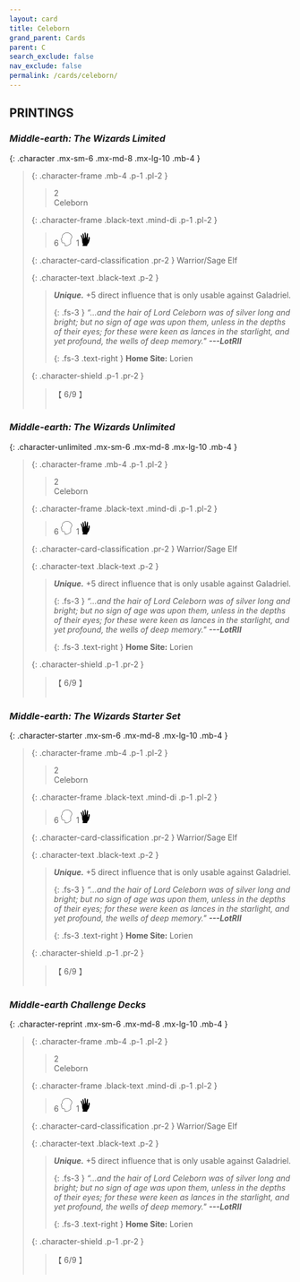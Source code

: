 ```yaml
---
layout: card
title: Celeborn
grand_parent: Cards
parent: C
search_exclude: false
nav_exclude: false
permalink: /cards/celeborn/
---
```


## PRINTINGS


### _Middle-earth: The Wizards Limited_

{: .character .mx-sm-6 .mx-md-8 .mx-lg-10 .mb-4 }
> {: .character-frame .mb-4 .p-1 .pl-2 }
> > <div class="card-mp">2</div>
> > <div class="character-card-name">Celeborn</div>
>
> {: .character-frame .black-text .mind-di .p-1 .pl-2 }
> > 6 ![](/assets/images/mind.svg)&ensp;1![](/assets/images/di.svg)
>
> {: .character-card-classification .pr-2 }
> Warrior/Sage Elf
>
> {: .character-text .black-text .p-2 }
> > _**Unique.**_ +5 direct influence that is only usable against Galadriel. 
> > 
> > {: .fs-3 } 
> > _“...and the hair of Lord Celeborn was of silver long and bright; but no sign of age was upon them, unless in the depths of their eyes; for these were keen as lances in the starlight, and yet profound, the wells of deep memory."_ ***---&#65279;LotRII***  
> > 
> > {: .fs-3 .text-right } 
> > **Home Site:** Lorien 
>
> {: .character-shield .p-1 .pr-2 }
> > <div class="card-shield">【 6/9 】</div>
> > <div class="card-corruption">&nbsp;</div>

### _Middle-earth: The Wizards Unlimited_

{: .character-unlimited .mx-sm-6 .mx-md-8 .mx-lg-10 .mb-4 }
> {: .character-frame .mb-4 .p-1 .pl-2 }
> > <div class="card-mp">2</div>
> > <div class="character-card-name">Celeborn</div>
>
> {: .character-frame .black-text .mind-di .p-1 .pl-2 }
> > 6 ![](/assets/images/mind.svg)&ensp;1![](/assets/images/di.svg)
>
> {: .character-card-classification .pr-2 }
> Warrior/Sage Elf
>
> {: .character-text .black-text .p-2 }
> > _**Unique.**_ +5 direct influence that is only usable against Galadriel. 
> > 
> > {: .fs-3 } 
> > _“...and the hair of Lord Celeborn was of silver long and bright; but no sign of age was upon them, unless in the depths of their eyes; for these were keen as lances in the starlight, and yet profound, the wells of deep memory."_ ***---&#65279;LotRII***  
> > 
> > {: .fs-3 .text-right } 
> > **Home Site:** Lorien 
>
> {: .character-shield .p-1 .pr-2 }
> > <div class="card-shield">【 6/9 】</div>
> > <div class="card-corruption">&nbsp;</div>

### _Middle-earth: The Wizards Starter Set_

{: .character-starter .mx-sm-6 .mx-md-8 .mx-lg-10 .mb-4 }
> {: .character-frame .mb-4 .p-1 .pl-2 }
> > <div class="card-mp">2</div>
> > <div class="character-card-name">Celeborn</div>
>
> {: .character-frame .black-text .mind-di .p-1 .pl-2 }
> > 6 ![](/assets/images/mind.svg)&ensp;1![](/assets/images/di.svg)
>
> {: .character-card-classification .pr-2 }
> Warrior/Sage Elf
>
> {: .character-text .black-text .p-2 }
> > _**Unique.**_ +5 direct influence that is only usable against Galadriel. 
> > 
> > {: .fs-3 } 
> > _“...and the hair of Lord Celeborn was of silver long and bright; but no sign of age was upon them, unless in the depths of their eyes; for these were keen as lances in the starlight, and yet profound, the wells of deep memory."_ ***---&#65279;LotRII***  
> > 
> > {: .fs-3 .text-right } 
> > **Home Site:** Lorien 
>
> {: .character-shield .p-1 .pr-2 }
> > <div class="card-shield">【 6/9 】</div>
> > <div class="card-corruption">&nbsp;</div>

### _Middle-earth Challenge Decks_

{: .character-reprint .mx-sm-6 .mx-md-8 .mx-lg-10 .mb-4 }
> {: .character-frame .mb-4 .p-1 .pl-2 }
> > <div class="card-mp">2</div>
> > <div class="character-card-name">Celeborn</div>
>
> {: .character-frame .black-text .mind-di .p-1 .pl-2 }
> > 6 ![](/assets/images/mind.svg)&ensp;1![](/assets/images/di.svg)
>
> {: .character-card-classification .pr-2 }
> Warrior/Sage Elf
>
> {: .character-text .black-text .p-2 }
> > _**Unique.**_ +5 direct influence that is only usable against Galadriel. 
> > 
> > {: .fs-3 } 
> > _“...and the hair of Lord Celeborn was of silver long and bright; but no sign of age was upon them, unless in the depths of their eyes; for these were keen as lances in the starlight, and yet profound, the wells of deep memory."_ ***---&#65279;LotRII***  
> > 
> > {: .fs-3 .text-right } 
> > **Home Site:** Lorien 
>
> {: .character-shield .p-1 .pr-2 }
> > <div class="card-shield">【 6/9 】</div>
> > <div class="card-corruption">&nbsp;</div>
